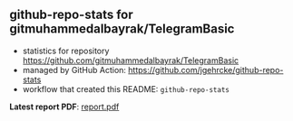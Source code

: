 ## github-repo-stats for gitmuhammedalbayrak/TelegramBasic

- statistics for repository https://github.com/gitmuhammedalbayrak/TelegramBasic
- managed by GitHub Action: https://github.com/jgehrcke/github-repo-stats
- workflow that created this README: `github-repo-stats`

**Latest report PDF**: [report.pdf](https://github.com/gitmuhammedalbayrak/TelegramBasic/raw/github-repo-stats/gitmuhammedalbayrak/TelegramBasic/latest-report/report.pdf)

